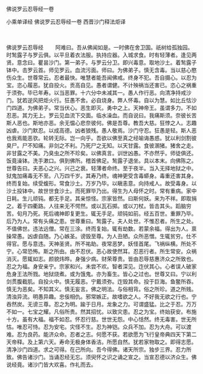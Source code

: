 佛说罗云忍辱经一卷


小乘单译经
佛说罗云忍辱经一卷
西晋沙门释法炬译


　　

佛说罗云忍辱经
　　阿难曰。吾从佛闻如是。一时佛在舍卫国。祇树给孤独园。时鹙露子与罗云俱。以平旦着衣法服。执持应器。入城求食。时有轻薄者。逢见两贤。意念曰。瞿昙沙门。第一弟子。与罗云分卫。即兴毒意。取地沙土。着鹙露子钵中。击罗云首。师见罗云。血流污面。师曰。为佛弟子。慎无含毒。当以慈心愍伤众生。世尊常云。忍者最快。唯慧者能吾闻佛戒。终身不犯。吾自摄心。以忍为宝。恣心履恶。犹自投火。贡高自见。愚者谓健。不计殃祸当还害已。恣心之祸重于须弥。毕已年寿。以当恶罪。十六分中未减其一。愚人作行恶。向清净持戒沙门。犹若逆风把炬火行。狂愚不舍。必自烧身。弊人怀毒。自以为慧。如比丘怙沙门四道。为佛弟子。常当伏心。恶生即灭。勇中之上。天神帝王。虽谓多力。不如忍恶。其力无上。罗云见血流下交面。临水澡血。而自说曰。我痛斯须。奈彼长苦斯人恶也。斯地亦恶。余无愠心悲奈彼何。佛是吾尊。教吾大慈。狂悖之人。志趣凶虐。沙门默忍。以成高德。凶者狼残。愚人敬焉。沙门守忍。狂愚是轻。斯人恶也我焉能恶欤。轮转无际。岂一向乎。吾欲以佛至真之经喻诲愚惑。犹以利剑割彼臭尸。尸不知痛。非剑之不利。乃死尸之无知。以天甘露。食彼溷猪。猪舍之走。非甘露之不美。乃臭虫之所不珍矣。以佛真言。训世凶愚。不亦然乎。师徒俱还。饭竟澡钵。洗手漱口。俱到佛所。稽首佛足。鹙露子退坐。具以本末。向佛陈之。世尊告曰。夫恶心之兴。兴己之衰。轻薄者命终。至于夜半。当入无择地狱之中。狱鬼加痛毒无不至。八万四千岁。其寿乃终。魂神更受含毒蟒身。毒重还害其身。终而复始。续受蝮形。常食沙土。万岁乃毕。以瞋恚意。向持戒人。故受毒身。以沙土投钵中。故世世食沙土。而死罪毕乃出。得生为人母怀之时。常有重病。家中日耗。生儿顽钝。都无手足。其亲惊怪。宗家皆然。曰斯何妖。来为不祥。即取捐之。着于四衢路。人往来无不愕然。或以瓦石掷。或以刀杖。皆击其头。蹈脑穷苦。旬月乃死。死后魂神即复更生。辄无手足。顽钝如前。经五百世。重罪乃毕。后乃为人。常有头痛之患。世尊重曰。鹙露子。夫人处世。不惟忍者。所生之处。不值佛世。违法远僧。常在三涂。终而复始。辄有劫数。若蒙余福。得出为人。禀操常愚。凶虐自随。乃心嫉圣。谤毁至尊。为人丑陋。众所恶憎。生辄贫穷。仕不得官。愿与意违。天神圣贤。所不祐助。夜常恶梦。妖怪首尾。飞祸纵横。所处不宁。心常恐怖。斯之所由。由不忍伏。恶心故使然耳。忍恶行者。所生常安。众祸消灭。愿辄如志。颜貌炜晔。身强少病。财荣尊贵。皆由忍辱慈惠济众之所致也。忍之为福。身安亲宁。宗家和兴。未尝不欢。智者深见。迮伏其心。心者误人破家危身王法所戮。地狱烧煮。或为饿鬼。亦为畜生。皆心之过也。世尊又曰。宁以利剑贯腹截肌。自投火中。慎无履恶。宁戴须弥。迮毁其命。投于巨海。鱼鳖所吞。慎无为恶矣。不知其义。慎无妄言。佛之明法。与俗相背。俗之所珍。道之所贱。清浊异流。明愚异趣。忠佞相仇。邪常嫉正。故嗜欲之人。不好我无欲之行也。宁吞然炭。无谤三尊。忍之为明。踰于日月。龙象之力。可谓盛猛。比之于忍。万万不如一。七宝之耀。凡俗所贵。然其招忧。以致灾患。忍之为宝。终始获安。布施十方。虽有大福。福不如忍。怀忍行慈。世世无怨。中心恬然。终无毒害。世无所怙。唯忍可恃。忍为安宅。灾怪不生。忍为神铠。众兵不加。忍为大舟。可以渡难。忍为良药。能济众命。忍者之志。何愿不获。若欲愿为飞行皇帝典四天下第二天帝释。及上第六天。寿命无极身体香洁。所愿自然。犹若家物取之。即得志愿。清净沙门四道。求之可得。在己所向。吾今得佛。诸天所宗。独步三界。忍力所致。佛告诸沙门。当诵忍经无忘。须臾怀之识之诵之宣之。当宣忍德以济众生。佛说经竟。诸沙门皆大欢喜。作礼而去。


